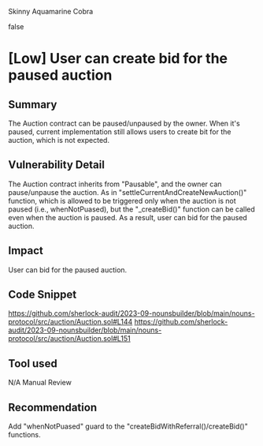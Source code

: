 Skinny Aquamarine Cobra

false

# [Low] User can create bid for the paused auction

## Summary
The Auction contract can be paused/unpaused by the owner. When it's paused, current implementation still allows users to create bit for the auction, which is not expected.
## Vulnerability Detail
The Auction contract inherits from "Pausable", and the owner can pause/unpause the auction. 
As in "settleCurrentAndCreateNewAuction()" function, which is allowed to be triggered only when the auction is not paused (i.e., whenNotPuased), but the "_createBid()" function can be called even when the auction is paused. As a result, user can bid for the paused auction.
## Impact
User can bid for the paused auction.
## Code Snippet
https://github.com/sherlock-audit/2023-09-nounsbuilder/blob/main/nouns-protocol/src/auction/Auction.sol#L144
https://github.com/sherlock-audit/2023-09-nounsbuilder/blob/main/nouns-protocol/src/auction/Auction.sol#L151
## Tool used
N/A
Manual Review

## Recommendation
Add "whenNotPuased" guard to the "createBidWithReferral()/createBid()" functions.